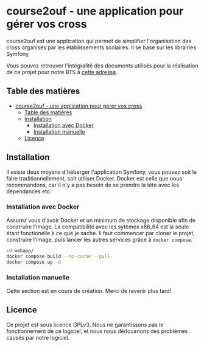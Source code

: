 # course2ouf - une application pour gérer vos cross

course2ouf est une application qui permet de simplifier l'organisation des cross organisés par les établissements scolaires. Il se base sur les librairies Symfony,

Vous pouvez retrouver l'intégralité des documents utilisés pour la réalisation de ce projet pour notre BTS à [cette adresse](https://cloud.ndlaprovidence.org/index.php/apps/files/?dir=/Documents/SIO2/ProjetNum2Sio&fileid=145720).

## Table des matières

- [course2ouf - une application pour gérer vos cross](#course2ouf---une-application-pour-gérer-vos-cross)
  - [Table des matières](#table-des-matières)
  - [Installation](#installation)
    - [Installation avec Docker](#installation-avec-docker)
    - [Installation manuelle](#installation-manuelle)
  - [Licence](#licence)

## Installation

Il existe deux moyens d'héberger l'application Symfony, vous pouvez soit le faire traditionnellement, soit utiliser Docker. Docker est celle que nous recommandons, car il n'y a pas besoin de se prendre la tête avec les dépendances etc.

### Installation avec Docker

Assurez vous d'avoir Docker et un minimum de stockage disponible afin de construire l'image. La compatibilité avec les sytèmes x86_64 est la seule étant fonctionelle à ce que je sache. Il faut commencer par cloner le projet, construire l'image, puis lancer les autres services grâce à `docker compose`.

```bash
cd webapp/
docker compose build --no-cache --pull
docker compose up -d
```

### Installation manuelle

Cette section est en cours de création. Merci de revenir plus tard!

## Licence

Ce projet est sous licence GPLv3. Nous ne garantissons pas le fonctionnement de ce logiciel, et nous nous dédouanons des problèmes causés par notre logiciel.
